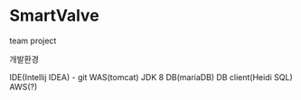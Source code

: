 # SmartValve
team project

개발환경

IDE(Intellij IDEA) - git
WAS(tomcat)
JDK 8
DB(mariaDB)
DB client(Heidi SQL)
AWS(?)
